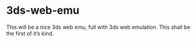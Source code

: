 # 3ds-web-emu
This will be a nice 3ds web emu, full with 3ds web emulation. This shall be the first of it’s kind.
